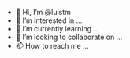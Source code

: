 - 👋 Hi, I’m @luistm
- 👀 I’m interested in ...
- 🌱 I’m currently learning ...
- 💞️ I’m looking to collaborate on ...
- 📫 How to reach me ...

<!---
luistm/luistm is a ✨ special ✨ repository because its `README.md` (this file) appears on your GitHub profile.
You can click the Preview link to take a look at your changes.
--->
